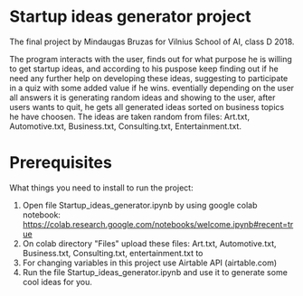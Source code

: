 # Startup ideas generator project
The final project by Mindaugas Bruzas for Vilnius School of AI, class D 2018.

The program interacts with the user, finds out for what purpose he is willing to get startup ideas, and according to his puspose keep finding out if he need any further help on developing these ideas, suggesting to participate in a quiz with some added value if he wins. eventially depending on the user all answers it is generating random ideas and showing to the user, after users wants to quit, he gets all generated ideas sorted on business topics he have choosen. The ideas are taken random from files: Art.txt, Automotive.txt, Business.txt, Consulting.txt, Entertainment.txt.

# Prerequisites
What things you need to install to run the project:
1. Open file Startup_ideas_generator.ipynb by using google colab notebook: https://colab.research.google.com/notebooks/welcome.ipynb#recent=true
2. On colab directory "Files" upload these files: Art.txt, Automotive.txt, Business.txt, Consulting.txt, entertainment.txt to 
3. For changing variables in this project use Airtable API (airtable.com)
4. Run the file Startup_ideas_generator.ipynb and use it to generate some cool ideas for you.
